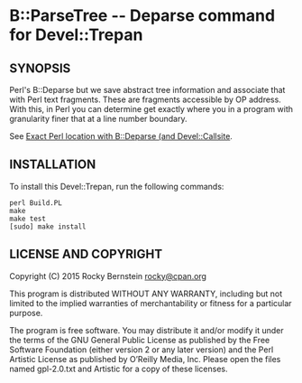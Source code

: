 B::ParseTree -- Deparse command for Devel::Trepan
====================================================================

SYNOPSIS
--------

Perl's B::Deparse but we save abstract tree information and associate
that with Perl text fragments.  These are fragments accessible by OP
address. With this, in Perl you can determine get exactly where you in
a program with granularity finer that at a line number boundary.

See [Exact Perl location with B::Deparse (and Devel::Callsite](http://blogs.perl.org/users/rockyb/2015/11/exact-perl-location-with-bdeparse-and-develcallsite.html).

INSTALLATION
------------

To install this Devel::Trepan, run the following commands:

	perl Build.PL
	make
	make test
	[sudo] make install

LICENSE AND COPYRIGHT
---------------------

Copyright (C) 2015 Rocky Bernstein <rocky@cpan.org>

This program is distributed WITHOUT ANY WARRANTY, including but not
limited to the implied warranties of merchantability or fitness for a
particular purpose.

The program is free software. You may distribute it and/or modify it
under the terms of the GNU General Public License as published by the
Free Software Foundation (either version 2 or any later version) and
the Perl Artistic License as published by O’Reilly Media, Inc. Please
open the files named gpl-2.0.txt and Artistic for a copy of these
licenses.
